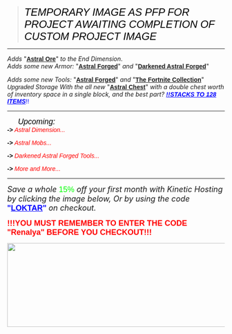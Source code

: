 <blockquote>
<p><span style="font-size: 24px; font-family: impact, sans-serif; color: #000000;"><em>TEMPORARY IMAGE AS PFP FOR PROJECT AWAITING COMPLETION OF CUSTOM PROJECT IMAGE</em></span></p>
</blockquote>
<hr />
<p><span style="font-size: 14px;"><em>Adds</em> "<span style="font-family: 'arial black', sans-serif;"><strong><span style="text-decoration: underline;">Astral Ore</span></strong></span>" <em>to the End Dimension</em>.</span><br /><span style="font-size: 14px;"><em>Adds some new Armor:</em> "<span style="font-family: 'arial black', sans-serif;"><strong><span style="text-decoration: underline;">Astral Forged</span></strong></span>"&nbsp;<em>and</em>&nbsp;"<span style="font-family: 'arial black', sans-serif;"><strong><span style="text-decoration: underline;">Darkened Astral Forged</span></strong></span>"</span></p>
<p><span style="font-size: 14px;"><em>Adds some new Tools:</em>&nbsp;"<span style="font-family: 'arial black', sans-serif;"><strong><span style="text-decoration: underline;">Astral Forged</span></strong></span>"&nbsp;<em>and</em>&nbsp;"<span style="font-family: 'arial black', sans-serif;"><strong><span style="text-decoration: underline;">The Fortnite Collection</span></strong></span>"</span><br /><span style="font-size: 14px;"><em><span style="font-family: 'arial black', sans-serif;">Upgraded</span> Storage With the all new</em> "<span style="font-family: 'arial black', sans-serif;"><strong><span style="text-decoration: underline;">Astral Chest</span></strong></span>" <em>with a double chest worth of inventory space in a single block, and the best part?</em> <span style="font-family: 'arial black', sans-serif; color: #0000ff;"><span style="text-decoration: underline;"><em><strong>!!STACKS TO 128 ITEMS</strong></em></span>!!</span></span></p>
<hr />
<p><span style="font-size: 18px; font-family: impact, sans-serif;"><span style="color: #000000;"><em>&nbsp; &nbsp; &nbsp;Upcoming:&nbsp;</em></span></span><br /><span style="font-size: 14px;"><em><span style="font-family: impact, sans-serif;"><span style="color: #ff0000;"><strong><span style="color: #000000;">-&gt;</span></strong>&nbsp;Astral</span><span style="color: #ff0000;"> Dimension...</span></span></em></span></p>
<p><span style="font-size: 14px;"><em><span style="font-family: impact, sans-serif;"><span style="color: #ff0000;"><strong><span style="color: #000000;">-&gt;</span></strong>&nbsp;Astral</span><span style="color: #ff0000;"> Mobs...</span></span></em></span></p>
<p><span style="font-size: 14px;"><em><span style="font-family: impact, sans-serif;"><span style="color: #000000;"><strong>-&gt;</strong>&nbsp;</span><span style="color: #ff0000;">Darkened Astral Forged Tools...</span></span></em></span></p>
<p><span style="font-size: 14px;"><em><span style="font-family: impact, sans-serif;"><span style="color: #ff0000;"><strong><span style="color: #000000;">-&gt;</span></strong>&nbsp;More</span><span style="color: #ff0000;"> and More...</span></span></em></span></p>
<hr />
<p><span style="font-size: 18px;"><em>Save a whole</em> <span style="color: #00ff00; font-family: 'arial black', sans-serif;">15%</span> <em>off your first month with Kinetic Hosting by clicking the image below, Or by using the code</em> <span style="font-family: 'arial black', sans-serif;"><strong><span style="color: #0000ff;">"<span style="text-decoration: underline;">LOKTAR</span>"</span></strong></span> <em>on checkout.</em></span></p>
<p><span style="font-size: 18px; color: #ff0000; font-family: 'arial black', sans-serif;"><strong>!!!YOU MUST REMEMBER TO ENTER THE CODE "Renalya" BEFORE YOU CHECKOUT!!!</strong></span></p>
<p><a title="Use Code &quot;Renalya&quot; For 15% Off Your First Month On Checkout" href="https://billing.kinetichosting.net/aff.php?aff=674" target="_blank" rel="noopener noreferrer"><img src="https://cdn.discordapp.com/attachments/1186105159617609828/1188156635273760798/Renalya.png?ex=65a2ba98&amp;is=65904598&amp;hm=b98dd9592df1533ffc1cf2336b46adb9cf2ddff093f602703fa9add9fa2615cd&amp;" alt="" width="900" height="194" /></a></p>
